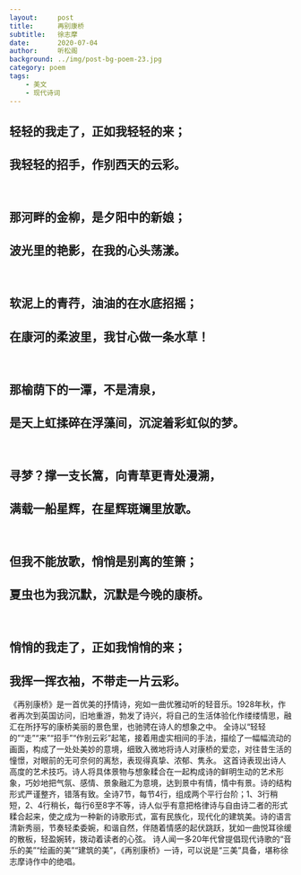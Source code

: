 ```yaml
---
layout:     post
title:      再别康桥
subtitle:   徐志摩
date:       2020-07-04
author:     听松阁
background: ../img/post-bg-poem-23.jpg
category: poem
tags:
    - 美文
    - 现代诗词
---
```


## 轻轻的我走了，正如我轻轻的来； 
## 我轻轻的招手，作别西天的云彩。 
&nbsp;
## 那河畔的金柳，是夕阳中的新娘；
## 波光里的艳影，在我的心头荡漾。
&nbsp;
## 软泥上的青荇，油油的在水底招摇；
## 在康河的柔波里，我甘心做一条水草！
&nbsp;
## 那榆荫下的一潭，不是清泉，
## 是天上虹揉碎在浮藻间，沉淀着彩虹似的梦。
&nbsp;
## 寻梦？撑一支长篙，向青草更青处漫溯，
## 满载一船星辉，在星辉斑斓里放歌。
&nbsp;
## 但我不能放歌，悄悄是别离的笙箫；
## 夏虫也为我沉默，沉默是今晚的康桥。
&nbsp;
## 悄悄的我走了，正如我悄悄的来；
## 我挥一挥衣袖，不带走一片云彩。

《再别康桥》是一首优美的抒情诗，宛如一曲优雅动听的轻音乐。1928年秋，作者再次到英国访问，旧地重游，勃发了诗兴，将自己的生活体验化作缕缕情思，融汇在所抒写的康桥美丽的景色里，也驰骋在诗人的想象之中。
     全诗以“轻轻的”“走”“来”“招手”“作别云彩”起笔，接着用虚实相间的手法，描绘了一幅幅流动的画面，构成了一处处美妙的意境，细致入微地将诗人对康桥的爱恋，对往昔生活的憧憬，对眼前的无可奈何的离愁，表现得真挚、浓郁、隽永。
     这首诗表现出诗人高度的艺术技巧。诗人将具体景物与想象糅合在一起构成诗的鲜明生动的艺术形象，巧妙地把气氛、感情、景象融汇为意境，达到景中有情，情中有景。诗的结构形式严谨整齐，错落有致。全诗7节，每节4行，组成两个平行台阶；1、3行稍短，2、4行稍长，每行6至8字不等，诗人似乎有意把格律诗与自由诗二者的形式糅合起来，使之成为一种新的诗歌形式，富有民族化，现代化的建筑美。诗的语言清新秀丽，节奏轻柔委婉，和谐自然，伴随着情感的起伏跳跃，犹如一曲悦耳徐缓的散板，轻盈婉转，拨动着读者的心弦。
     诗人闻一多20年代曾提倡现代诗歌的“音乐的美”“绘画的美”“建筑的美”，《再别康桥》一诗，可以说是“三美”具备，堪称徐志摩诗作中的绝唱。
